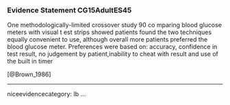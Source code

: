 ### Evidence Statement CG15AdultES45
One methodologically-limited crossover study 90 co mparing blood glucose meters with visual t est strips showed patients found the two techniques equally convenient to use, although overall more patients preferred the blood glucose meter.  Preferences were based on: accuracy, confidence in test result, no judgement by patient,inability to cheat with result and use of the built in timer

[@Brown_1986]

---
niceevidencecategory: Ib
...


